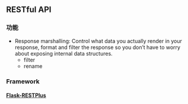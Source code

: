 ## RESTful API
### 功能
* Response marshalling: Control what data you actually render in your response, format and filter the response so you don’t have to worry about exposing internal data structures.
    * filter
    * rename
### Framework
#### [Flask-RESTPlus](https://flask-restplus.readthedocs.io/en/latest/index.html)